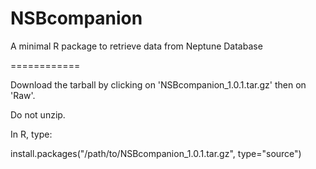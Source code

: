 NSBcompanion
============

A minimal R package to retrieve data from Neptune Database

============


Download the tarball by clicking on 'NSBcompanion_1.0.1.tar.gz' then on 'Raw'.  

Do not unzip.  

In R, type:

install.packages("/path/to/NSBcompanion_1.0.1.tar.gz", type="source")
